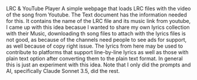  LRC & YouTube Player
A simple webpage that loads LRC files with the video of the song from Youtube. The Text document has the information needed for this. It contains the name of the LRC file and its music link from youtube, I came up with this idea becasue I wanted to share my own lyrics collection with their Music, downloading th song files to attach with the lyrics files is not good, as because of the channels need people to see ads for support, as well because of copy right issue. The lyrics from here may be used to contribute to platforms that support line-by-line lyrics as well as those with plain text option after converting them to the plain text format.
In general this is just an experiment with this idea. Note that I only did the prompts and AI, specifically Claude Sonnet 3.5, did the rest. 
